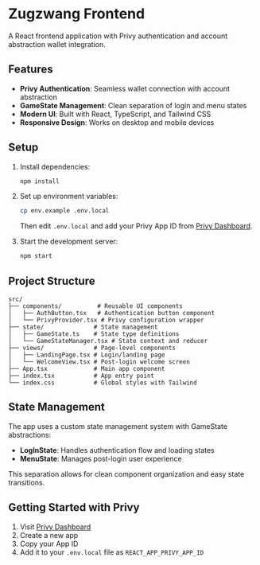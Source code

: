 # Zugzwang Frontend

A React frontend application with Privy authentication and account abstraction wallet integration.

## Features

- **Privy Authentication**: Seamless wallet connection with account abstraction
- **GameState Management**: Clean separation of login and menu states
- **Modern UI**: Built with React, TypeScript, and Tailwind CSS
- **Responsive Design**: Works on desktop and mobile devices

## Setup

1. Install dependencies:
   ```bash
   npm install
   ```

2. Set up environment variables:
   ```bash
   cp env.example .env.local
   ```
   Then edit `.env.local` and add your Privy App ID from [Privy Dashboard](https://dashboard.privy.io/).

3. Start the development server:
   ```bash
   npm start
   ```

## Project Structure

```
src/
├── components/          # Reusable UI components
│   ├── AuthButton.tsx   # Authentication button component
│   └── PrivyProvider.tsx # Privy configuration wrapper
├── state/              # State management
│   ├── GameState.ts    # State type definitions
│   └── GameStateManager.tsx # State context and reducer
├── views/              # Page-level components
│   ├── LandingPage.tsx # Login/landing page
│   └── WelcomeView.tsx # Post-login welcome screen
├── App.tsx             # Main app component
├── index.tsx           # App entry point
└── index.css           # Global styles with Tailwind
```

## State Management

The app uses a custom state management system with GameState abstractions:

- **LogInState**: Handles authentication flow and loading states
- **MenuState**: Manages post-login user experience

This separation allows for clean component organization and easy state transitions.

## Getting Started with Privy

1. Visit [Privy Dashboard](https://dashboard.privy.io/)
2. Create a new app
3. Copy your App ID
4. Add it to your `.env.local` file as `REACT_APP_PRIVY_APP_ID`
